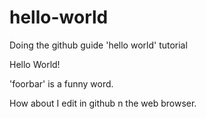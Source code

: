 # hello-world
Doing the github guide 'hello world' tutorial

Hello World!

'foorbar' is a funny word.

How about I edit in github n the web browser.
